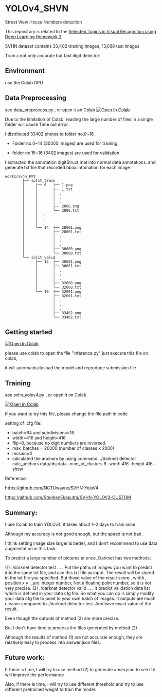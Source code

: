 # YOLOv4_SHVN
Street View House Numbers detection

This repository is related to the [Selected Topics in Visual Recognition using Deep Learning Homework 2](https://docs.google.com/presentation/d/1uPEuvBi3gyX7tq4MvuPp3d5JePWJa9rmVqfMcDrm4Mg/edit?usp=sharing).


SVHN dataset contains 33,402 trianing images, 13,068 test images

Train a not only accurate but fast digit detector!

## Environment
use the Colab GPU

## Data Preprocessing
see data_preprocess.py , or open it on Colab
[![Open In Colab](https://colab.research.google.com/assets/colab-badge.svg)](https://colab.research.google.com/drive/1RuxMFvekwhziB--v54F-6brp2BdqPIVq?usp=sharing)

Due to the limitation of Colab, reading the large number of files in a single folder will cause Time out error.

I distributed 33402 photos to folder no.0~16. 

* Folder no.0~14 (30000 images) are used for training,

* folder no.15~16 (3402 images) are used for validation.


I extracted the annotation digitStruct.mat into normal data annotations.
and generate txt file that recorded bbox infomation for each image

```
work1/svhn_HW2
        ├── split_train
        │     ├── 0   ├── 1.png
        │     │       ├── 1.txt
        │     │       │  .
        │     │       │  .
        │     │       │  .
        │     │       ├── 2000.png
        │     │       └── 2000.txt
        │     │  .     
        │     │  .     
        │     │  .
        │     └── 14  ├── 28001.png
        │             ├── 28001.txt
        │             │  .
        │             │  .
        │             │  .
        │             ├── 30000.png
        │             └── 30000.txt
        └── split_valid
              ├── 15  ├── 30001.png
              │       ├── 30001.txt
              │       │  .
              │       │  .
              │       │  .
              │       ├── 32000.png
              │       └── 32000.txt
              └── 16  ├── 32001.png
                      ├── 32001.txt
                      │  .
                      │  .
                      │  .
                      ├── 33402.png
                      └── 33402.txt

```
## Getting started
[![Open In Colab](https://colab.research.google.com/assets/colab-badge.svg)](https://colab.research.google.com/drive/1mkPeyi8yzdhkvIJb29P_kWZWNkVgKbN8?usp=sharing)

please use colab to open the file "inference.py"
just execute this file on colab,

it will automatically load the model and reproduce submission file



## Training 
see svhn_yolov4.py , or open it on Colab

[![Open In Colab](https://colab.research.google.com/assets/colab-badge.svg)](https://colab.research.google.com/drive/1r4tfoWkZZJrGEVIUI72L6FJzK7y_m9K2?usp=sharing)

if you want to try this file, please change the file path in code

setting of .cfg file:
* batch=64 and subdivisions=16
* width=416 and height=416
* flip=0, because no digit numbers are reversed.
* max_batches = 20000 (number of classes x 2000)
* mosaic=0
* calculated the anchors by using command. 
  ./darknet detector calc_anchors data/obj.data -num_of_clusters 9 -width 416 -height 416 -show


Reference:

https://github.com/NCTUwayne/SVHN-YoloV4

https://github.com/StephenEkaputra/SVHN-YOLOV3-CUSTOM


## Summary:
I use Colab to train YOLOv4, it takes about 1~2 days to train once. 

Although my accuracy is not good enough, but the speed is not bad.

I think setting image size larger is better, and I don’t recommend to use data augmentation in this task.

To predict a large number of pictures at once, Darknet has two methods:

(1)	 ./darknet detector test … . 
Put the paths of images you want to predict into the same txt file, and use this txt file as input.
The result will be stored in the txt file you specified. But these value of the result score , width , position x y …are integer number, Not a floating point number, so it is not very precise.
(2)	./darknet detector valid … .
It predict validation data list which is defined in your data cfg file. So what you can do is simply modify your data cfg file to point to your own batch of images. 
It outputs are much cleaner compared to ./darknet detector test. And have exact value of the result.
	
  Even though the outputs of method (2) are more precise. 
  
  But I don't have time to process the files generated by method (2). 
  
  Although the results of method (1) are not accurate enough, they are relatively easy to process into answer.json files.
  


## Future work:

If there is time, I will try to use method (2) to generate anser.json to see if it will improve the performance

Also, If there is time, I will try to use different threshold and try to use different pretrained weight to train the model.
